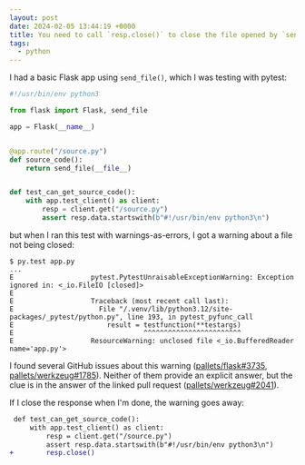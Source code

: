 ```yaml
---
layout: post
date: 2024-02-05 13:44:19 +0000
title: You need to call `resp.close()` to close the file opened by `send_file()`
tags:
  - python
---
```

I had a basic Flask app using `send_file()`, which I was testing with pytest:

```python
#!/usr/bin/env python3

from flask import Flask, send_file

app = Flask(__name__)


@app.route("/source.py")
def source_code():
    return send_file(__file__)


def test_can_get_source_code():
    with app.test_client() as client:
        resp = client.get("/source.py")
        assert resp.data.startswith(b"#!/usr/bin/env python3\n")
```

but when I ran this test with warnings-as-errors, I got a warning about a file not being closed:

```console
$ py.test app.py
...
E                   pytest.PytestUnraisableExceptionWarning: Exception ignored in: <_io.FileIO [closed]>
E
E                   Traceback (most recent call last):
E                     File "/.venv/lib/python3.12/site-packages/_pytest/python.py", line 193, in pytest_pyfunc_call
E                       result = testfunction(**testargs)
E                                ^^^^^^^^^^^^^^^^^^^^^^^^
E                   ResourceWarning: unclosed file <_io.BufferedReader name='app.py'>
```

I found several GitHub issues about this warning ([pallets/flask#3735](https://github.com/pallets/flask/issues/3735), [pallets/werkzeug#1785](https://github.com/pallets/werkzeug/issues/1785)).
Neither of them provide an explicit answer, but the clue is in the answer of the linked pull request ([pallets/werkzeug#2041](https://github.com/pallets/werkzeug/pull/2041)).

If I close the response when I'm done, the warning goes away:

```diff
 def test_can_get_source_code():
     with app.test_client() as client:
         resp = client.get("/source.py")
         assert resp.data.startswith(b"#!/usr/bin/env python3\n")
+        resp.close()
```
